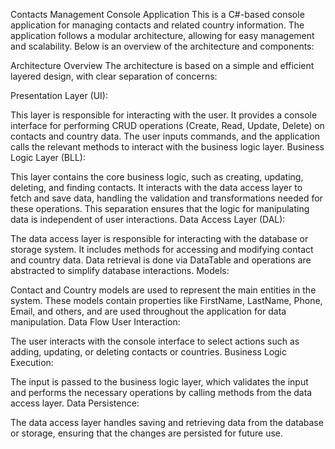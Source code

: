 Contacts Management Console Application
This is a C#-based console application for managing contacts and related country information. The application follows a modular architecture, allowing for easy management and scalability. Below is an overview of the architecture and components:

Architecture Overview
The architecture is based on a simple and efficient layered design, with clear separation of concerns:

Presentation Layer (UI):

This layer is responsible for interacting with the user.
It provides a console interface for performing CRUD operations (Create, Read, Update, Delete) on contacts and country data.
The user inputs commands, and the application calls the relevant methods to interact with the business logic layer.
Business Logic Layer (BLL):

This layer contains the core business logic, such as creating, updating, deleting, and finding contacts.
It interacts with the data access layer to fetch and save data, handling the validation and transformations needed for these operations.
This separation ensures that the logic for manipulating data is independent of user interactions.
Data Access Layer (DAL):

The data access layer is responsible for interacting with the database or storage system.
It includes methods for accessing and modifying contact and country data.
Data retrieval is done via DataTable and operations are abstracted to simplify database interactions.
Models:

Contact and Country models are used to represent the main entities in the system.
These models contain properties like FirstName, LastName, Phone, Email, and others, and are used throughout the application for data manipulation.
Data Flow
User Interaction:

The user interacts with the console interface to select actions such as adding, updating, or deleting contacts or countries.
Business Logic Execution:

The input is passed to the business logic layer, which validates the input and performs the necessary operations by calling methods from the data access layer.
Data Persistence:

The data access layer handles saving and retrieving data from the database or storage, ensuring that the changes are persisted for future use.
